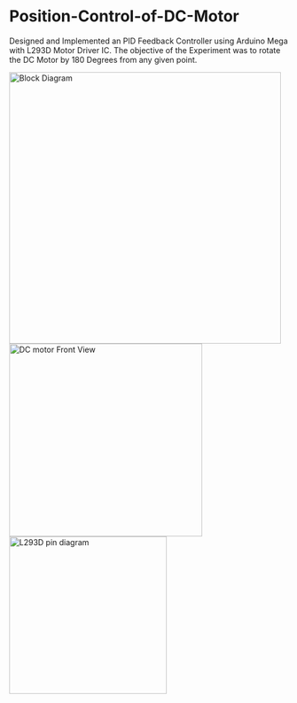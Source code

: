 # Position-Control-of-DC-Motor
Designed and Implemented an PID Feedback Controller using Arduino Mega with L293D Motor Driver IC. The objective of the Experiment was to rotate the DC Motor by 180 Degrees from any given point.


<img width="490" alt="Block Diagram" src="https://user-images.githubusercontent.com/96242809/183595221-6bd648cc-da08-4ab9-9d42-56976efc0b78.png">

<img width="348" alt="DC motor Front View" src="https://user-images.githubusercontent.com/96242809/183595336-afb18124-ebeb-4409-ab40-2c4d6bd15312.png">

<img width="284" alt="L293D pin diagram" src="https://user-images.githubusercontent.com/96242809/183595376-aa6a9b37-9d16-48a2-b627-3cc8361f041e.png">
